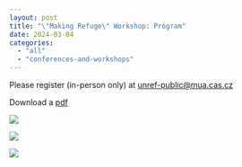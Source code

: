 ```yaml
---
layout: post
title: "\"Making Refuge\" Workshop: Program"
date: 2024-03-04
categories: 
  - "all"
  - "conferences-and-workshops"
---
```


Please register (in-person only) at unref-public@mua.cas.cz

Download a [pdf](/assets/documents/Making-Refuge-Program.pdf)

![](../../../../assets/images/Making-Refuge-Program_page-0001-1-724x1024.jpg)

![](../../../../assets/images/Making-Refuge-Program_page-0002-724x1024.jpg)

![](../../../../assets/images/Making-Refuge-Program_page-0003-724x1024.jpg)
